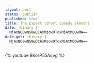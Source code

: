 ```yaml
---
layout: post
status: publish
published: true
title: The Expert (Short Comedy Sketch)
date: !binary |-
  MjAxNC0wNS0wOCAxMzowOToxMiAtMDQwMA==
date_gmt: !binary |-
  MjAxNC0wNS0wOCAxMzowOToxMiAtMDQwMA==
---
```

{% youtube BKorP55Aqvg %}
